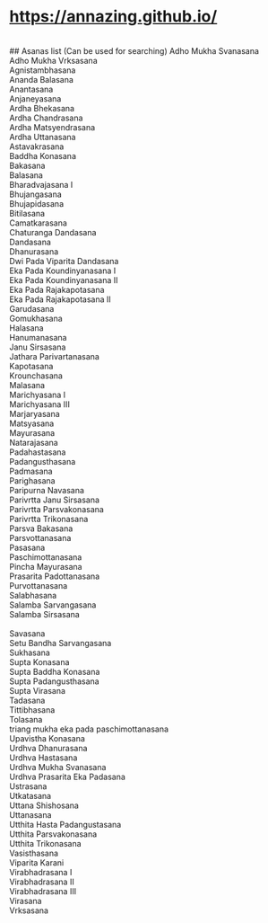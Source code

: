 # https://annazing.github.io/<br>
<br>
## Asanas list (Can be used for searching)
Adho Mukha Svanasana<br>
Adho Mukha Vrksasana<br>
Agnistambhasana<br>
Ananda Balasana<br>
Anantasana<br>
Anjaneyasana<br>
Ardha Bhekasana<br>
Ardha Chandrasana<br>
Ardha Matsyendrasana<br>
Ardha Uttanasana<br>
Astavakrasana<br>
Baddha Konasana<br>
Bakasana<br>
Balasana<br>
Bharadvajasana I<br>
Bhujangasana<br>
Bhujapidasana<br>
Bitilasana<br>
Camatkarasana<br>
Chaturanga Dandasana<br>
Dandasana<br>
Dhanurasana<br>
Dwi Pada Viparita Dandasana<br>
Eka Pada Koundinyanasana I<br>
Eka Pada Koundinyanasana II<br>
Eka Pada Rajakapotasana<br>
Eka Pada Rajakapotasana II<br>
Garudasana<br>
Gomukhasana<br>
Halasana<br>
Hanumanasana<br>
Janu Sirsasana<br>
Jathara Parivartanasana<br>
Kapotasana<br>
Krounchasana<br>
Malasana<br>
Marichyasana I<br>
Marichyasana III<br>
Marjaryasana<br>
Matsyasana<br>
Mayurasana<br>
Natarajasana<br>
Padahastasana<br>
Padangusthasana<br>
Padmasana<br>
Parighasana<br>
Paripurna Navasana<br>
Parivrtta Janu Sirsasana<br>
Parivrtta Parsvakonasana<br>
Parivrtta Trikonasana<br>
Parsva Bakasana<br>
Parsvottanasana<br>
Pasasana<br>
Paschimottanasana<br>
Pincha Mayurasana<br>
Prasarita Padottanasana<br>
Purvottanasana<br>
Salabhasana<br>
Salamba Sarvangasana<br>
Salamba Sirsasana<br>
<br>
Savasana<br>
Setu Bandha Sarvangasana<br>
Sukhasana<br>
Supta Konasana<br>
Supta Baddha Konasana<br>
Supta Padangusthasana<br>
Supta Virasana<br>
Tadasana<br>
Tittibhasana<br>
Tolasana<br>
triang mukha eka pada paschimottanasana<br>
Upavistha Konasana<br>
Urdhva Dhanurasana<br>
Urdhva Hastasana<br>
Urdhva Mukha Svanasana<br>
Urdhva Prasarita Eka Padasana<br>
Ustrasana<br>
Utkatasana<br>
Uttana Shishosana<br>
Uttanasana<br>
Utthita Hasta Padangustasana<br>
Utthita Parsvakonasana<br>
Utthita Trikonasana<br>
Vasisthasana<br>
Viparita Karani<br>
Virabhadrasana I<br>
Virabhadrasana II<br>
Virabhadrasana III<br>
Virasana<br>
Vrksasana<br>